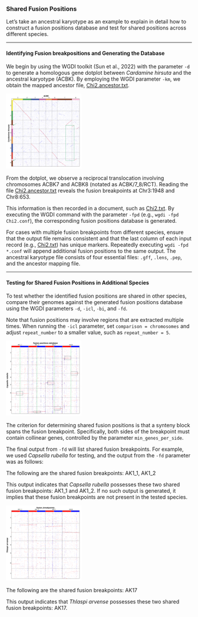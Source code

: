 ### Shared Fusion Positions

Let’s take an ancestral karyotype as an example to explain in detail how to construct a fusion positions database and test for shared positions across different species.

---

#### Identifying Fusion breakpositions and Generating the Database

We begin by using the WGDI toolkit (Sun et al., 2022) with the parameter `-d` to generate a homologous gene dotplot between *Cardamine hirsuta* and the ancestral karyotype (ACBK). By employing the WGDI parameter `-km`, we obtain the mapped ancestor file, [Chi2.ancestor.txt](./Shared_fusion_positions/Chi2.ancestor.txt).

<img src="./Shared_fusion_positions/Chi2_ACBK.dotplot.order.png" style="zoom: 20%;" />

From the dotplot, we observe a reciprocal translocation involving chromosomes ACBK7 and ACBK8 (notated as ACBK/7_8/RCT). Reading the file [Chi2.ancestor.txt](./Shared_fusion_positions/Chi2.ancestor.txt) reveals the fusion breakpoints at Chr3:1948 and Chr8:653.

This information is then recorded in a document, such as [Chi2.txt](./Shared_fusion_positions/Chi2.txt). By executing the WGDI command with the parameter `-fpd` (e.g., `wgdi -fpd Chi2.conf`), the corresponding fusion positions database is generated.

For cases with multiple fusion breakpoints from different species, ensure that the output file remains consistent and that the last column of each input record (e.g., [Chi2.txt](./Shared_fusion_positions/Chi2.txt)) has unique markers. Repeatedly executing `wgdi -fpd *.conf` will append additional fusion positions to the same output. The ancestral karyotype file consists of four essential files: `.gff`, `.lens`, `.pep`, and the ancestor mapping file.

---

#### Testing for Shared Fusion Positions in Additional Species

To test whether the identified fusion positions are shared in other species, compare their genomes against the generated fusion positions database using the WGDI parameters `-d`, `-icl`, `-bi`, and `-fd`. 

Note that fusion positions may involve regions that are extracted multiple times. When running the `-icl` parameter, set `comparison = chromosomes` and adjust `repeat_number` to a smaller value, such as `repeat_number = 5`.

<img src="./Shared_fusion_positions/Crub_fusion_breakpoints.dotplot.order.png" style="zoom: 20%;" />

The criterion for determining shared fusion positions is that a synteny block spans the fusion breakpoint. Specifically, both sides of the breakpoint must contain collinear genes, controlled by the parameter `min_genes_per_side`.

The final output from `-fd` will list shared fusion breakpoints. For example, we used *Capsella rubella* for testing, and the output from the `-fd` parameter was as follows:

The following are the shared fusion breakpoints:
AK1_1, AK1_2

This output indicates that *Capsella rubella* possesses these two shared fusion breakpoints: AK1_1 and AK1_2. If no such output is generated, it implies that these fusion breakpoints are not present in the tested species.


<img src="./Shared_fusion_positions/Tar_fusion_breakpoints.dotplot.order.png" style="zoom: 20%;" />

The following are the shared fusion breakpoints:
AK17

This output indicates that *Thlaspi arvense* possesses these two shared fusion breakpoints: AK17.